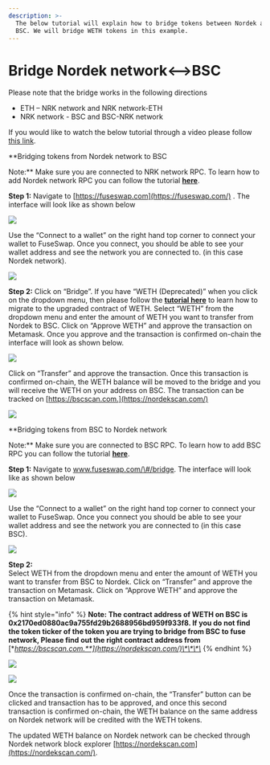 ```yaml
---
description: >-
  The below tutorial will explain how to bridge tokens between Nordek and
  BSC. We will bridge WETH tokens in this example.
---
```


# Bridge Nordek network&lt;--&gt;BSC

Please note that the bridge works in the following directions

* ETH – NRK network and NRK network-ETH
* NRK network - BSC and BSC-NRK network

If you would like to watch the below tutorial through a video please follow [this link](https://www.youtube.com/watch?v=l17K6mu1uM4).

**Bridging tokens from Nordek network to BSC  
  
Note:** Make sure you are connected to NRK network RPC. To learn how to add Nordek network RPC you can follow the tutorial [**here**](https://docs.nordekscan.com/the-fuse-studio/getting-started/how-to-add-fuse-to-your-metamask).

**Step 1:** Navigate to [https://fuseswap.com](https://fuseswap.com/) . The interface will look like as shown below  


![](../.gitbook/assets/0%20%2810%29.png)

Use the “Connect to a wallet” on the right hand top corner to connect your wallet to FuseSwap. Once you connect, you should be able to see your wallet address and see the network you are connected to. \(in this case Nordek network\).

![](../.gitbook/assets/1%20%2814%29.png)

**Step 2:** Click on “Bridge”. If you have “WETH \(Deprecated\)” when you click on the dropdown menu, then please follow the [**tutorial here**](https://docs.nordekscan.com/fuseswap/migration-tutorial) to learn how to migrate to the upgraded contract of WETH. Select “WETH” from the dropdown menu and enter the amount of WETH you want to transfer from Nordek to BSC. Click on “Approve WETH” and approve the transaction on Metamask. Once you approve and the transaction is confirmed on-chain the interface will look as shown below.

![](../.gitbook/assets/2%20%2814%29.png)

Click on “Transfer” and approve the transaction. Once this transaction is confirmed on-chain, the WETH balance will be moved to the bridge and you will receive the WETH on your address on BSC. The transaction can be tracked on [https://bscscan.com.](https://nordekscan.com/)

![](../.gitbook/assets/3%20%2812%29.png)

**Bridging tokens from BSC to Nordek network  
  
Note:** Make sure you are connected to BSC RPC. To learn how to add BSC RPC you can follow the tutorial [**here**](https://academy.binance.com/en/articles/connecting-metamask-to-binance-smart-chain).

**Step 1:** Navigate to www.fuseswap.com/\#/bridge. The interface will look like as shown below

![](../.gitbook/assets/4%20%2812%29.png)

Use the “Connect to a wallet” on the right hand top corner to connect your wallet to FuseSwap. Once you connect you should be able to see your wallet address and see the network you are connected to \(in this case BSC\).

![](../.gitbook/assets/5%20%2810%29.png)

**Step 2:**  
Select WETH from the dropdown menu and enter the amount of WETH you want to transfer from BSC to Nordek. Click on “Transfer” and approve the transaction on Metamask. Click on “Approve WETH” and approve the transaction on Metamask.

{% hint style="info" %}
**Note: The contract address of WETH on BSC is 0x2170ed0880ac9a755fd29b2688956bd959f933f8. If you do not find the token ticker of the token you are trying to bridge from BSC to fuse network, Please find out the right contract address from** [**https://bscscan.com.**](https://nordekscan.com/)\*\*\*\*
{% endhint %}

![](../.gitbook/assets/6%20%289%29.png)

![](../.gitbook/assets/7%20%285%29.png)

Once the transaction is confirmed on-chain, the “Transfer” button can be clicked and transaction has to be approved, and once this second transaction is confirmed on-chain, the WETH balance on the same address on Nordek network will be credited with the WETH tokens.

The updated WETH balance on Nordek network can be checked through Nordek network block explorer [https://nordekscan.com](https://nordekscan.com/).

